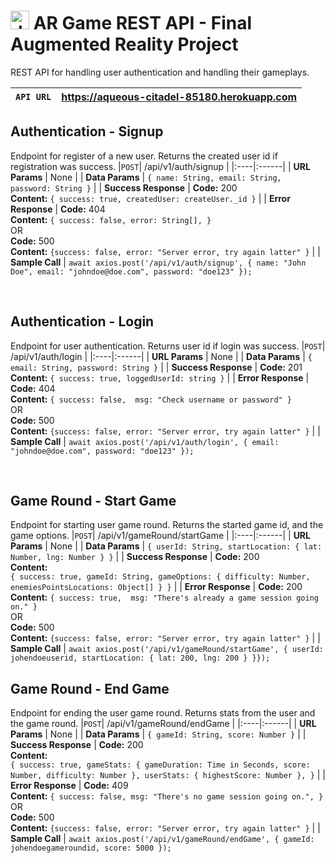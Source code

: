 # <img src="https://financialpostcom.files.wordpress.com/2018/09/aaugmented-reality-glyph.jpg?quality=80&strip=all&w=412" alt="drawing" width="30"/> AR Game REST API - Final Augmented Reality Project 
REST API for handling user authentication and handling their gameplays.

|`API URL`| https://aqueous-citadel-85180.herokuapp.com | 
|:----|:------|

## Authentication - Signup
Endpoint for register of a new user. Returns the created user id if registration was success.
|`POST`| /api/v1/auth/signup | 
|:----|:------|
| **URL Params** | None |
| **Data Params** | `{ name: String, email: String, password: String }` | 
| **Success Response** | **Code:** 200 <br /> **Content:** `{ success: true, createdUser: createUser._id }`  |
| **Error Response** | **Code:** 404 <br /> **Content:** `{ success: false, error: String[], }` <br /> OR <br /> **Code:** 500 <br /> **Content:** `{success: false, error: "Server error, try again latter" }` |
| **Sample Call** | `await axios.post('/api/v1/auth/signup', { name: "John Doe", email: "johndoe@doe.com", password: "doe123" });`

<br />

## Authentication - Login
Endpoint for user authentication. Returns user id if login was success.
|`POST`| /api/v1/auth/login | 
|:----|:------|
| **URL Params** | None |
| **Data Params** | `{ email: String, password: String }` | 
| **Success Response** | **Code:** 201 <br /> **Content:** `{ success: true, loggedUserId: string }`  |
| **Error Response** | **Code:** 404 <br /> **Content:** `{ success: false,  msg: "Check username or password" }` <br /> OR <br /> **Code:** 500 <br /> **Content:** `{success: false, error: "Server error, try again latter" }` |
| **Sample Call** | `await axios.post('/api/v1/auth/login', { email: "johndoe@doe.com", password: "doe123" });`

<br />

## Game Round - Start Game
Endpoint for starting user game round. Returns the started game id, and the game options.
|`POST`| /api/v1/gameRound/startGame | 
|:----|:------|
| **URL Params** | None |
| **Data Params** | `{ userId: String, startLocation: { lat: Number, lng: Number } }` | 
| **Success Response** | **Code:** 200 <br /> **Content:** <br /> `{ success: true, gameId: String, gameOptions: { difficulty: Number, enemiesPointsLocations: Object[] } }`  |
| **Error Response** | **Code:** 200 <br /> **Content:** `{ success: true,  msg: "There's already a game session going on." }` <br /> OR <br /> **Code:** 500 <br /> **Content:** `{success: false, error: "Server error, try again latter" }` |
| **Sample Call** | `await axios.post('/api/v1/gameRound/startGame', { userId: johendoeuserid, startLocation: { lat: 200, lng: 200 } }});`


## Game Round - End Game
Endpoint for ending the user game round. Returns stats from the user and the game round.
|`POST`| /api/v1/gameRound/endGame | 
|:----|:------|
| **URL Params** | None |
| **Data Params** | `{ gameId: String, score: Number }` | 
| **Success Response** | **Code:** 200 <br /> **Content:** <br /> `{ success: true, gameStats: { gameDuration: Time in Seconds, score: Number, difficulty: Number }, userStats: { highestScore: Number }, }`  |
| **Error Response** | **Code:** 409 <br /> **Content:** `{ success: false, msg: "There's no game session going on.", }` <br /> OR <br /> **Code:** 500 <br /> **Content:** `{success: false, error: "Server error, try again latter" }` |
| **Sample Call** | `await axios.post('/api/v1/gameRound/endGame', { gameId: johendoegameroundid, score: 5000 });`

